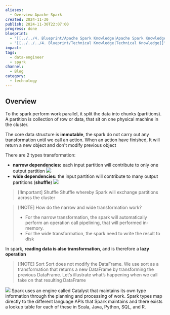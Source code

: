 ```yaml
---
aliases:
  - Overview Apache Spark
created: 2024-11-30
publish: 2024-11-30T22:07:00
progress: done
blueprint:
  - "[[../../4. Blueprint/Apache Spark Knowledge|Apache Spark Knowledge]]"
  - "[[../../../4. Blueprint/Technical Knowledge|Technical Knowledge]]"
impact: 
tags:
  - data-engineer
  - spark
channel:
  - Blog
category:
  - technology
---
```

## Overview
To the spark perform work parallel, it split the data into chunks (partitions). A partition is collection of row or data, that sit on one physical machine in the cluster.

The core data structure is **immutable**, the spark do not carry out any transformation until we call an action. When an action have finished, It will return a new object and don't modify previous object

There are 2 types transformation:
- **narrow dependencies:** each input partition will contribute to only one output partition
![](../../../6.%20Vault/attachments/Pasted%20image%2020241102144435.png)
- **wide dependencies:** the input partition will contribute to many output partitions (**shuffle**)
![](../../../6.%20Vault/attachments/Pasted%20image%2020241102144755.png)
> [!Important] Shuffle
> Shuffle whereby Spark will exchange partitions across the cluster

> [!NOTE] How do the narrow and wide transformation work?
> - For the narrow transformation, the spark will automatically perform an operation call pipelining, that will performed in-memory.
> - For the wide transformation, the spark need to write the result to disk

In spark, **reading data is also transformation**, and is therefore a **lazy operation**
> [!NOTE] Sort
> Sort does not modify the DataFrame. We use sort as a transformation that returns a new DataFrame by transforming the previous DataFrame. Let’s illustrate what’s happening when we call take on that resulting DataFrame

![](../../../6.%20Vault/attachments/Pasted%20image%2020241102150301.png)
Spark uses an engine called Catalyst that maintains its own type information through the planning and processing of work. Spark types map directly to the different language APIs that Spark maintains and there exists a lookup table for each of these in Scala, Java, Python, SQL, and R.
